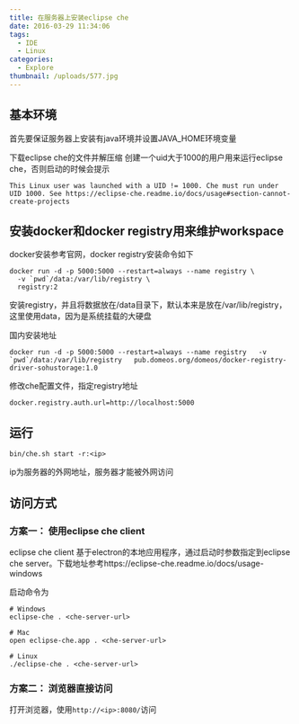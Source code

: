 ```yaml
---
title: 在服务器上安装eclipse che
date: 2016-03-29 11:34:06
tags:
  - IDE
  - Linux
categories:
  - Explore
thumbnail: /uploads/577.jpg
---
```


## 基本环境
首先要保证服务器上安装有java环境并设置JAVA_HOME环境变量

下载eclipse che的文件并解压缩
创建一个uid大于1000的用户用来运行eclipse che，否则启动的时候会提示
```
This Linux user was launched with a UID != 1000. Che must run under UID 1000. See https://eclipse-che.readme.io/docs/usage#section-cannot-create-projects
```

## 安装docker和docker registry用来维护workspace
docker安装参考官网，docker registry安装命令如下
```shell
docker run -d -p 5000:5000 --restart=always --name registry \
  -v `pwd`/data:/var/lib/registry \
  registry:2
```
安装registry，并且将数据放在/data目录下，默认本来是放在/var/lib/registry，这里使用data，因为是系统挂载的大硬盘

国内安装地址
```shell
docker run -d -p 5000:5000 --restart=always --name registry   -v `pwd`/data:/var/lib/registry   pub.domeos.org/domeos/docker-registry-driver-sohustorage:1.0
```

修改che配置文件，指定registry地址
```
docker.registry.auth.url=http://localhost:5000
```

## 运行

```
bin/che.sh start -r:<ip>
```
ip为服务器的外网地址，服务器才能被外网访问

## 访问方式

### 方案一： 使用eclipse che client
eclipse che client 基于electron的本地应用程序，通过启动时参数指定到eclipse che server。下载地址参考https://eclipse-che.readme.io/docs/usage-windows  

启动命令为
```shell
# Windows
eclipse-che . <che-server-url>

# Mac
open eclipse-che.app . <che-server-url>

# Linux
./eclipse-che . <che-server-url>
```
### 方案二： 浏览器直接访问

打开浏览器，使用`http://<ip>:8080/`访问
